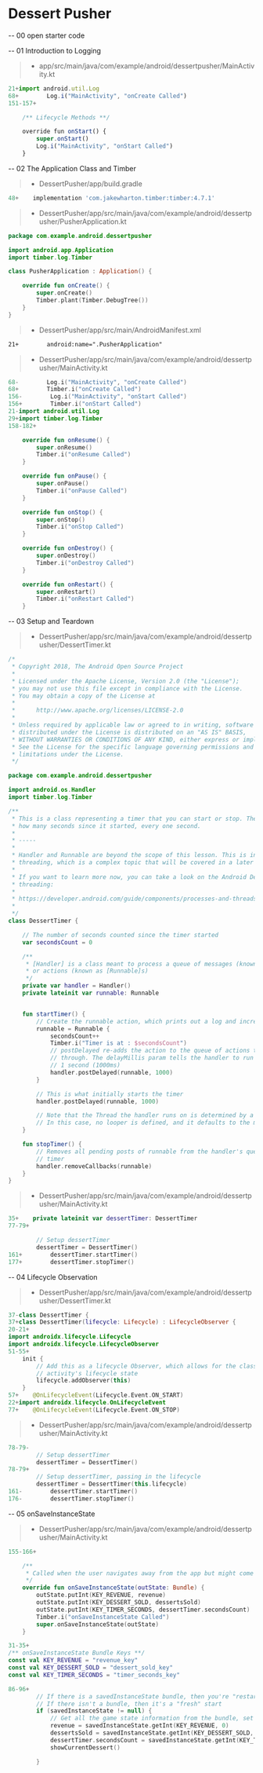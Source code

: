 ﻿# Dessert Pusher

-- 00 open starter code

-- 01 Introduction to Logging

> - app/src/main/java/com/example/android/dessertpusher/MainActivity.kt

```ts
21+import android.util.Log
68+        Log.i("MainActivity", "onCreate Called")
151-157+

    /** Lifecycle Methods **/

    override fun onStart() {
        super.onStart()
        Log.i("MainActivity", "onStart Called")
    }
```

-- 02 The Application Class and Timber

> - DessertPusher/app/build.gradle

```ts
48+    implementation 'com.jakewharton.timber:timber:4.7.1'
```

> - DessertPusher/app/src/main/java/com/example/android/dessertpusher/PusherApplication.kt

```kt
package com.example.android.dessertpusher

import android.app.Application
import timber.log.Timber

class PusherApplication : Application() {

    override fun onCreate() {
        super.onCreate()
        Timber.plant(Timber.DebugTree())
    }
}
```

> - DessertPusher/app/src/main/AndroidManifest.xml

```xml
21+        android:name=".PusherApplication"
```

> - DessertPusher/app/src/main/java/com/example/android/dessertpusher/MainActivity.kt

```kt
68-        Log.i("MainActivity", "onCreate Called")
68+        Timber.i("onCreate Called")
156-        Log.i("MainActivity", "onStart Called")
156+        Timber.i("onStart Called")
21-import android.util.Log
29+import timber.log.Timber
158-182+

    override fun onResume() {
        super.onResume()
        Timber.i("onResume Called")
    }

    override fun onPause() {
        super.onPause()
        Timber.i("onPause Called")
    }

    override fun onStop() {
        super.onStop()
        Timber.i("onStop Called")
    }

    override fun onDestroy() {
        super.onDestroy()
        Timber.i("onDestroy Called")
    }

    override fun onRestart() {
        super.onRestart()
        Timber.i("onRestart Called")
    }
```

-- 03 Setup and Teardown

> - DessertPusher/app/src/main/java/com/example/android/dessertpusher/DessertTimer.kt

```kt
/*
 * Copyright 2018, The Android Open Source Project
 *
 * Licensed under the Apache License, Version 2.0 (the "License");
 * you may not use this file except in compliance with the License.
 * You may obtain a copy of the License at
 *
 *      http://www.apache.org/licenses/LICENSE-2.0
 *
 * Unless required by applicable law or agreed to in writing, software
 * distributed under the License is distributed on an "AS IS" BASIS,
 * WITHOUT WARRANTIES OR CONDITIONS OF ANY KIND, either express or implied.
 * See the License for the specific language governing permissions and
 * limitations under the License.
 */

package com.example.android.dessertpusher

import android.os.Handler
import timber.log.Timber

/**
 * This is a class representing a timer that you can start or stop. The secondsCount outputs a count of
 * how many seconds since it started, every one second.
 *
 * -----
 *
 * Handler and Runnable are beyond the scope of this lesson. This is in part because they deal with
 * threading, which is a complex topic that will be covered in a later lesson.
 *
 * If you want to learn more now, you can take a look on the Android Developer documentation on
 * threading:
 *
 * https://developer.android.com/guide/components/processes-and-threads
 *
 */
class DessertTimer {

    // The number of seconds counted since the timer started
    var secondsCount = 0

    /**
     * [Handler] is a class meant to process a queue of messages (known as [android.os.Message]s)
     * or actions (known as [Runnable]s)
     */
    private var handler = Handler()
    private lateinit var runnable: Runnable


    fun startTimer() {
        // Create the runnable action, which prints out a log and increments the seconds counter
        runnable = Runnable {
            secondsCount++
            Timber.i("Timer is at : $secondsCount")
            // postDelayed re-adds the action to the queue of actions the Handler is cycling
            // through. The delayMillis param tells the handler to run the runnable in
            // 1 second (1000ms)
            handler.postDelayed(runnable, 1000)
        }

        // This is what initially starts the timer
        handler.postDelayed(runnable, 1000)

        // Note that the Thread the handler runs on is determined by a class called Looper.
        // In this case, no looper is defined, and it defaults to the main or UI thread.
    }

    fun stopTimer() {
        // Removes all pending posts of runnable from the handler's queue, effectively stopping the
        // timer
        handler.removeCallbacks(runnable)
    }
}
```

> - DessertPusher/app/src/main/java/com/example/android/dessertpusher/MainActivity.kt

```kt
35+    private lateinit var dessertTimer: DessertTimer
77-79+

        // Setup dessertTimer
        dessertTimer = DessertTimer()
161+        dessertTimer.startTimer()
177+        dessertTimer.stopTimer()
```

-- 04 Lifecycle Observation

> - DessertPusher/app/src/main/java/com/example/android/dessertpusher/DessertTimer.kt

```kt
37-class DessertTimer {
37+class DessertTimer(lifecycle: Lifecycle) : LifecycleObserver {
20-21+
import androidx.lifecycle.Lifecycle
import androidx.lifecycle.LifecycleObserver
51-55+
    init {
        // Add this as a lifecycle Observer, which allows for the class to react to changes in this
        // activity's lifecycle state
        lifecycle.addObserver(this)
    }
57+    @OnLifecycleEvent(Lifecycle.Event.ON_START)
22+import androidx.lifecycle.OnLifecycleEvent
77+    @OnLifecycleEvent(Lifecycle.Event.ON_STOP)
```

> - DessertPusher/app/src/main/java/com/example/android/dessertpusher/MainActivity.kt

```kt
78-79-
        // Setup dessertTimer
        dessertTimer = DessertTimer()
78-79+
        // Setup dessertTimer, passing in the lifecycle
        dessertTimer = DessertTimer(this.lifecycle)
161-        dessertTimer.startTimer()
176-        dessertTimer.stopTimer()
```

-- 05 onSaveInstanceState

> - DessertPusher/app/src/main/java/com/example/android/dessertpusher/MainActivity.kt

```kt
155-166+

    /**
     * Called when the user navigates away from the app but might come back
     */
    override fun onSaveInstanceState(outState: Bundle) {
        outState.putInt(KEY_REVENUE, revenue)
        outState.putInt(KEY_DESSERT_SOLD, dessertsSold)
        outState.putInt(KEY_TIMER_SECONDS, dessertTimer.secondsCount)
        Timber.i("onSaveInstanceState Called")
        super.onSaveInstanceState(outState)
    }

31-35+
/** onSaveInstanceState Bundle Keys **/
const val KEY_REVENUE = "revenue_key"
const val KEY_DESSERT_SOLD = "dessert_sold_key"
const val KEY_TIMER_SECONDS = "timer_seconds_key"

86-96+
        // If there is a savedInstanceState bundle, then you're "restarting" the activity
        // If there isn't a bundle, then it's a "fresh" start
        if (savedInstanceState != null) {
            // Get all the game state information from the bundle, set it
            revenue = savedInstanceState.getInt(KEY_REVENUE, 0)
            dessertsSold = savedInstanceState.getInt(KEY_DESSERT_SOLD, 0)
            dessertTimer.secondsCount = savedInstanceState.getInt(KEY_TIMER_SECONDS, 0)
            showCurrentDessert()

        }
        
```